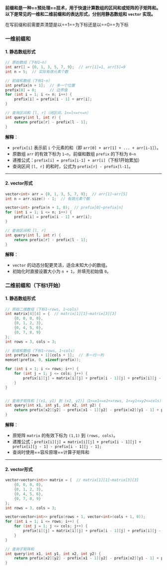 **前缀和是一种==预处理==技术，用于快速计算数组的区间和或矩阵的子矩阵和。以下是常见的一维和二维前缀和的表达形式，分别用静态数组和 `vector` 实现。**

在写前缀和前需要弄清楚是以==1==为下标还是以==0==为下标

### 一维前缀和

#### 1. 静态数组形式

```cpp
// 原始数组（下标1~n）
int arr[] = {0, 1, 3, 5, 7, 9};  // arr[1]=1, arr[5]=9
int n = 5;  // 实际有效元素个数

// 前缀和数组（下标1~n）
int prefix[n + 1];  // 多一个位置
prefix[0] = 0;      // 边界值
for (int i = 1; i <= n; i++) {
    prefix[i] = prefix[i - 1] + arr[i];
}

// 查询区间和 [l, r]（闭区间，1<=l<=r<=n）
int query(int l, int r) {
    return prefix[r] - prefix[l - 1];
}
```
​**解释**​：
- `prefix[i]` 表示前 `i` 个元素的和（即 `arr[0] + arr[1] + ... + arr[i-1]`）。
- 原数组 `arr` 的有效下标为 `1~n`，前缀和数组 `prefix` 的下标为 `0~n`
- 递推公式：`prefix[i] = prefix[i-1] + arr[i]`（下标1开始累加）
- 查询区间 `[l, r]` 的和时，公式为 `prefix[r] - prefix[l-1]`。

---

#### 2. vector形式

```cpp
vector<int> arr = {0, 1, 3, 5, 7, 9};  // arr[1]~arr[5]
int n = arr.size() - 1;  // 有效元素个数

vector<int> prefix(n + 1, 0);  // prefix[0]~prefix[n]
for (int i = 1; i <= n; i++) {
    prefix[i] = prefix[i - 1] + arr[i];
}

// 查询区间和 [l, r]
int query(int l, int r) {
    return prefix[r] - prefix[l - 1];
}
```

​**解释**​：

- `vector` 的动态分配更灵活，适合未知大小的数组。
- 初始化时直接设置大小为 `n + 1`，并填充初始值 `0`。


### 二维前缀和（下标1开始）

#### 1. 静态数组形式

```cpp
// 原始二维数组（下标1~rows, 1~cols）
int matrix[4][4] = {  // matrix[1][1]~matrix[3][3]
    {0, 0, 0, 0},
    {0, 1, 2, 3},
    {0, 4, 5, 6},
    {0, 7, 8, 9}
};
int rows = 3, cols = 3;

// 前缀和数组（下标1~rows, 1~cols）
int prefix[rows + 1][cols + 1];  // 多一行一列
memset(prefix, 0, sizeof(prefix));

for (int i = 1; i <= rows; i++) {
    for (int j = 1; j <= cols; j++) {
        prefix[i][j] = matrix[i][j] + prefix[i - 1][j] + prefix[i][j - 1] - prefix[i - 1][j - 1];
    }
}


// 查询子矩阵和 [(x1, y1) 到 (x2, y2)]（1<=x1<=x2<=rows, 1<=y1<=y2<=cols）--> 容斥原理
int query(int x1, int y1, int x2, int y2) {
    return prefix[x2][y2] - prefix[x1 - 1][y2] - prefix[x2][y1 - 1] + prefix[x1 - 1][y1 - 1];
}
```

​**解释**：

- 原矩阵 `matrix` 的有效下标为 `(1,1)` 到 `(rows, cols)`。
- 递推公式：`prefix[i][j] = matrix[i][j] + prefix[i - 1][j] + prefix[i][j - 1] - prefix[i - 1][j - 1];`
- 查询时使用==容斥原理==计算子矩阵和

---

#### 2. vector形式

```cpp
vector<vector<int>> matrix = {  // matrix[1][1]~matrix[3][3]
    {0, 0, 0, 0},
    {0, 1, 2, 3},
    {0, 4, 5, 6},
    {0, 7, 8, 9}
};
int rows = 3, cols = 3;

vector<vector<int>> prefix(rows + 1, vector<int>(cols + 1, 0));
for (int i = 1; i <= rows; i++) {
    for (int j = 1; j <= cols; j++) {
        prefix[i][j] = matrix[i][j] + prefix[i - 1][j] + prefix[i][j - 1] - prefix[i - 1][j - 1];
    }
}

// 查询子矩阵和
int query(int x1, int y1, int x2, int y2) {
    return prefix[x2][y2] - prefix[x1 - 1][y2] - prefix[x2][y1 - 1] + prefix[x1 - 1][y1 - 1];
}
```

